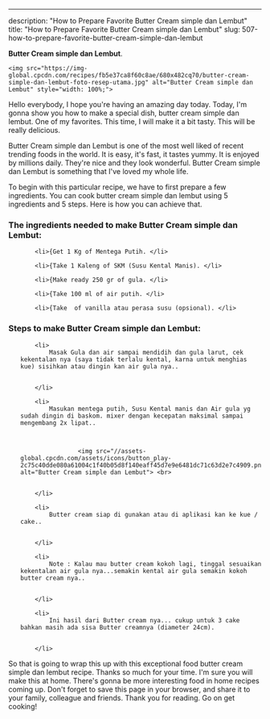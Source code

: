 ---
description: "How to Prepare Favorite Butter Cream simple dan Lembut"
title: "How to Prepare Favorite Butter Cream simple dan Lembut"
slug: 507-how-to-prepare-favorite-butter-cream-simple-dan-lembut

<p>
	<strong>Butter Cream simple dan Lembut</strong>. 
	
</p>
<p>
	
	<img src="https://img-global.cpcdn.com/recipes/fb5e37ca8f60c8ae/680x482cq70/butter-cream-simple-dan-lembut-foto-resep-utama.jpg" alt="Butter Cream simple dan Lembut" style="width: 100%;">
	
	
</p>
<p>
	Hello everybody, I hope you're having an amazing day today. Today, I'm gonna show you how to make a special dish, butter cream simple dan lembut. One of my favorites. This time, I will make it a bit tasty. This will be really delicious.
</p>
	
<p>
	
</p>
<p>
	Butter Cream simple dan Lembut is one of the most well liked of recent trending foods in the world. It is easy, it's fast, it tastes yummy. It is enjoyed by millions daily. They're nice and they look wonderful. Butter Cream simple dan Lembut is something that I've loved my whole life.
</p>

<p>
To begin with this particular recipe, we have to first prepare a few ingredients. You can cook butter cream simple dan lembut using 5 ingredients and 5 steps. Here is how you can achieve that.
</p>

<h3>The ingredients needed to make Butter Cream simple dan Lembut:</h3>

<ol>
	
		<li>{Get 1 Kg of Mentega Putih. </li>
	
		<li>{Take 1 Kaleng of SKM (Susu Kental Manis). </li>
	
		<li>{Make ready 250 gr of gula. </li>
	
		<li>{Take 100 ml of air putih. </li>
	
		<li>{Take  of vanilla atau perasa susu (opsional). </li>
	
</ol>
<p>
	
</p>

<h3>Steps to make Butter Cream simple dan Lembut:</h3>

<ol>
	
		<li>
			Masak Gula dan air sampai mendidih dan gula larut, cek kekentalan nya (saya tidak terlalu kental, karna untuk menghias kue) sisihkan atau dingin kan air gula nya..
			
			
		</li>
	
		<li>
			Masukan mentega putih, Susu Kental manis dan Air gula yg sudah dingin di baskom. mixer dengan kecepatan maksimal sampai mengembang 2x lipat..
			
			
				
					<img src="//assets-global.cpcdn.com/assets/icons/button_play-2c75c40dde080a61004c1f40b05d8f140eaff45d7e9e6481dc71c63d2e7c4909.png" alt="Butter Cream simple dan Lembut"> <br>
				
			
		</li>
	
		<li>
			Butter cream siap di gunakan atau di aplikasi kan ke kue / cake..
			
			
		</li>
	
		<li>
			Note : Kalau mau butter cream kokoh lagi, tinggal sesuaikan kekentalan air gula nya...semakin kental air gula semakin kokoh butter cream nya..
			
			
		</li>
	
		<li>
			Ini hasil dari Butter cream nya... cukup untuk 3 cake bahkan masih ada sisa Butter creamnya (diameter 24cm).
			
			
		</li>
	
</ol>

<p>
	
</p>

<p>
	So that is going to wrap this up with this exceptional food butter cream simple dan lembut recipe. Thanks so much for your time. I'm sure you will make this at home. There's gonna be more interesting food in home recipes coming up. Don't forget to save this page in your browser, and share it to your family, colleague and friends. Thank you for reading. Go on get cooking!
</p>
